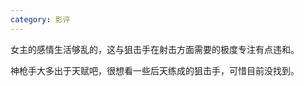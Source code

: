 ```yaml
---
category: 影评
---
```


女主的感情生活够乱的，这与狙击手在射击方面需要的极度专注有点违和。

神枪手大多出于天赋吧，很想看一些后天练成的狙击手，可惜目前没找到。

